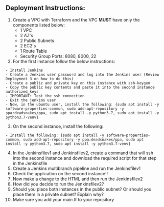 ## Deployment Instructions:
1. Create a VPC with Terraform and the VPC **MUST** have only the components listed below:
    - 1 VPC
    - 2 AZ's
    - 2 Public Subnets
    - 2 EC2's
    - 1 Route Table
    - Security Group Ports: 8080, 8000, 22     
2. For the first instance follow the below instructions:
```
- Install Jenkins
- Create a Jenkins user password and log into the Jenkins user (Review Deployment 3 on how to do this)
- Create a public and private key on this instance with ssh-keygen
- Copy the public key contents and paste it into the second instance authorized_keys
- IMPORTANT: Test the ssh connection
- Exit the jenkins user
- Now, in the ubuntu user, install the following: {sudo apt install -y software-properties-common, sudo add-apt-repository -y ppa:deadsnakes/ppa, sudo apt install -y python3.7, sudo apt install -y python3.7-venv}
```
3. On the second instance, install the following:
```
- Install the following: {sudo apt install -y software-properties-common, sudo add-apt-repository -y ppa:deadsnakes/ppa, sudo apt install -y python3.7, sudo apt install -y python3.7-venv}
```
4. In the Jenkinsfilev1 and Jenkinsfilev2, create a command that will ssh into the second instance and download the required script for that step in the Jenkinsfile
5. Create a Jenkins multibranch pipeline and run the Jenkinsfilev1 
6. Check the application on the second instance!!
7. Now make a change to the HTML and then run the Jenkinsfilev2 
8. How did you decide to run the Jenkinsfilev2?
9. Should you place both instances in the public subnet? Or should you place them in a private subnet? Explain why?
10. Make sure you add your main.tf to your repository

